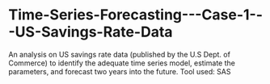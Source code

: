 # Time-Series-Forecasting---Case-1---US-Savings-Rate-Data
An analysis on US savings rate data (published by the U.S Dept. of Commerce) to identify the adequate time series model, estimate the parameters, and forecast two years into the future. Tool used: SAS
